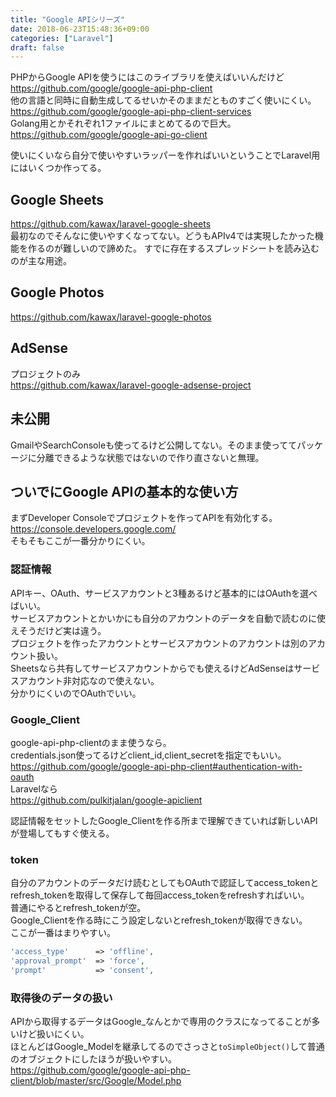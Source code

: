 ```yaml
---
title: "Google APIシリーズ"
date: 2018-06-23T15:48:36+09:00
categories: ["Laravel"]
draft: false
---
```


PHPからGoogle APIを使うにはこのライブラリを使えばいいんだけど  
https://github.com/google/google-api-php-client  
他の言語と同時に自動生成してるせいかそのままだとものすごく使いにくい。  
https://github.com/google/google-api-php-client-services  
Golang用とかそれぞれ1ファイルにまとめてるので巨大。  
https://github.com/google/google-api-go-client

使いにくいなら自分で使いやすいラッパーを作ればいいということでLaravel用にはいくつか作ってる。

## Google Sheets
https://github.com/kawax/laravel-google-sheets  
最初なのでそんなに使いやすくなってない。どうもAPIv4では実現したかった機能を作るのが難しいので諦めた。
すでに存在するスプレッドシートを読み込むのが主な用途。

## Google Photos
https://github.com/kawax/laravel-google-photos

## AdSense
プロジェクトのみ  
https://github.com/kawax/laravel-google-adsense-project

## 未公開
GmailやSearchConsoleも使ってるけど公開してない。そのまま使っててパッケージに分離できるような状態ではないので作り直さないと無理。

## ついでにGoogle APIの基本的な使い方
まずDeveloper Consoleでプロジェクトを作ってAPIを有効化する。  
https://console.developers.google.com/  
そもそもここが一番分かりにくい。

### 認証情報
APIキー、OAuth、サービスアカウントと3種あるけど基本的にはOAuthを選べばいい。  
サービスアカウントとかいかにも自分のアカウントのデータを自動で読むのに使えそうだけど実は違う。  
プロジェクトを作ったアカウントとサービスアカウントのアカウントは別のアカウント扱い。  
Sheetsなら共有してサービスアカウントからでも使えるけどAdSenseはサービスアカウント非対応なので使えない。  
分かりにくいのでOAuthでいい。

### Google_Client
google-api-php-clientのまま使うなら。  
credentials.json使ってるけどclient_id,client_secretを指定でもいい。  
https://github.com/google/google-api-php-client#authentication-with-oauth  
Laravelなら  
https://github.com/pulkitjalan/google-apiclient  

認証情報をセットしたGoogle_Clientを作る所まで理解できていれば新しいAPIが登場してもすぐ使える。

### token
自分のアカウントのデータだけ読むとしてもOAuthで認証してaccess_tokenとrefresh_tokenを取得して保存して毎回access_tokenをrefreshすればいい。  
普通にやるとrefresh_tokenが空。  
Google_Clientを作る時にこう設定しないとrefresh_tokenが取得できない。  
ここが一番はまりやすい。  

```php
'access_type'      => 'offline',
'approval_prompt'  => 'force',
'prompt'           => 'consent',
```

### 取得後のデータの扱い
APIから取得するデータはGoogle_なんとかで専用のクラスになってることが多いけど扱いにくい。    
ほとんどはGoogle_Modelを継承してるのでさっさと`toSimpleObject()`して普通のオブジェクトにしたほうが扱いやすい。  
https://github.com/google/google-api-php-client/blob/master/src/Google/Model.php

